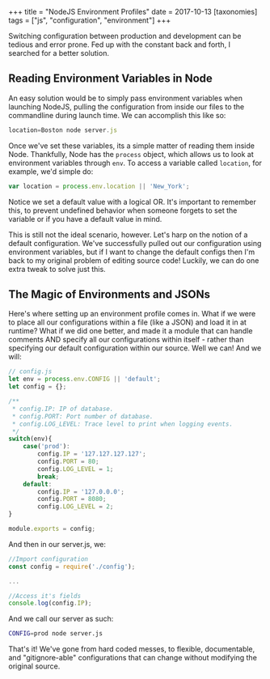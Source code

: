 +++
title = "NodeJS Environment Profiles"
date = 2017-10-13
[taxonomies]
tags = ["js", "configuration", "environment"]
+++

Switching configuration between production and development can be tedious and error prone. Fed up with the constant back and forth, I searched for a better solution.<!-- more -->

## Reading Environment Variables in Node
An easy solution would be to simply pass environment variables when launching NodeJS, pulling the configuration from inside our files to the commandline during launch time. We can accomplish this like so:

```javascript
location=Boston node server.js
```

Once we've set these variables, its a simple matter of reading them inside Node. Thankfully, Node has the `process` object, which allows us to look at environment variables through `env`. To access a variable called `location`, for example, we'd simple do:

```javascript
var location = process.env.location || 'New_York';
```

Notice we set a default value with a logical OR. It's important to remember this, to prevent undefined behavior when someone forgets to set the variable or if you have a default value in mind.

This is still not the ideal scenario, however. Let's harp on the notion of a default configuration. We've successfully pulled out our configuration using environment variables, but if I want to change the default configs then I'm back to my original problem of editing source code! Luckily, we can do one extra tweak to solve just this.

## The Magic of Environments and JSONs
Here's where setting up an environment profile comes in. What if we were to place all our configurations within a file (like a JSON) and load it in at runtime? What if we did one better, and made it a module that can handle comments AND specify all our configurations within itself - rather than specifying our default configuration within our source. Well we can! And we will:

```javascript
// config.js
let env = process.env.CONFIG || 'default';
let config = {};

/**
 * config.IP: IP of database.
 * config.PORT: Port number of database.
 * config.LOG_LEVEL: Trace level to print when logging events.
 */
switch(env){
    case('prod'):
        config.IP = '127.127.127.127';
        config.PORT = 80;
        config.LOG_LEVEL = 1;
        break;
    default:
        config.IP = '127.0.0.0';
        config.PORT = 8080;
        config.LOG_LEVEL = 2;
}

module.exports = config;
```

And then in our server.js, we:

```javascript
//Import configuration
const config = require('./config');

...

//Access it's fields
console.log(config.IP);
```

And we call our server as such:

```sh
CONFIG=prod node server.js
```

That's it! We've gone from hard coded messes, to flexible, documentable, and "gitignore-able" configurations that can change without modifying the original source.

